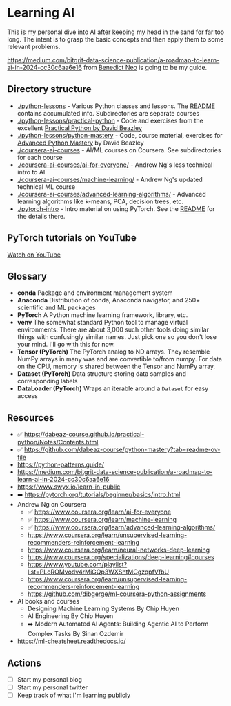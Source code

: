 # Learning AI

This is my personal dive into AI after keeping my head in the sand for far too long. The intent is to grasp the basic concepts and then apply them to some relevant problems.

https://medium.com/bitgrit-data-science-publication/a-roadmap-to-learn-ai-in-2024-cc30c6aa6e16 from [Benedict Neo](https://benedictxneo.medium.com/) is going to be my guide.

## Directory structure

* [./python-lessons](./python-lessons/) - Various Python classes and lessons. The [README](./python-lessons/README.md) contains accumulated info. Subdirectories are separate courses
* [./python-lessons/practical-python](./python-lessons/practical-python/) - Code and exercises from the excellent [Practical Python by David Beazley](https://dabeaz-course.github.io/practical-python/Notes/Contents.html)
* [./python-lessons/python-mastery](./python-lessons/python-mastery) - Code, course material, exercises for [Advanced Python Mastery](https://github.com/dabeaz-course/python-mastery?tab=readme-ov-file) by David Beazley
* [./coursera-ai-courses](./coursera-ai-courses/) - AI/ML courses on Coursera. See subdirectories for each course
* [./coursera-ai-courses/ai-for-everyone/](./coursera-ai-courses/ai-for-everyone/) - Andrew Ng's less technical intro to AI
* [./coursera-ai-courses/machine-learning/](./coursera-ai-courses/machine-learning/) - Andrew Ng's updated technical ML course
* [./coursera-ai-courses/advanced-learning-algorithms/](./coursera-ai-courses/advanced-learning-algorithms/) - Advanced learning algorithms like k-means, PCA, decision trees, etc.
* [./pytorch-intro](./pytorch-intro/) - Intro material on using PyTorch. See the [README](./pytorch-intro/README.md) for the details there.

## PyTorch tutorials on YouTube

[Watch on YouTube ](https://www.youtube.com/playlist?list=PLhhyoLH6IjfxeoooqP9rhU3HJIAVAJ3Vz)

## Glossary

* **conda** Package and environment management system
* **Anaconda** Distribution of conda, Anaconda navigator, and 250+ scientific and ML packages
* **PyTorch** A Python machine learning framework, library, etc.
* **venv** The somewhat standard Python tool to manage virtual environments. There are about 3,000 such other tools doing similar things with confusingly similar names. Just pick one so you don't lose your mind. I'll go with this for now.
* **Tensor (PyTorch)** The PyTorch analog to ND arrays. They resemble NumPy arrays in many was and are convertible to/from numpy. For data on the CPU, memory is shared between the Tensor and NumPy array.
* **Dataset (PyTorch)** Data structure storing data samples and corresponding labels
* **DataLoader (PyTorch)** Wraps an iterable around a `Dataset` for easy access

## Resources

* ✅ https://dabeaz-course.github.io/practical-python/Notes/Contents.html
* ✅ https://github.com/dabeaz-course/python-mastery?tab=readme-ov-file
* https://python-patterns.guide/
* https://medium.com/bitgrit-data-science-publication/a-roadmap-to-learn-ai-in-2024-cc30c6aa6e16
* https://www.swyx.io/learn-in-public
* ➡️ https://pytorch.org/tutorials/beginner/basics/intro.html
* Andrew Ng on Coursera
    * ✅ https://www.coursera.org/learn/ai-for-everyone
    * ✅ https://www.coursera.org/learn/machine-learning
    * ✅ https://www.coursera.org/learn/advanced-learning-algorithms/
    * https://www.coursera.org/learn/unsupervised-learning-recommenders-reinforcement-learning
    * https://www.coursera.org/learn/neural-networks-deep-learning
    * https://www.coursera.org/specializations/deep-learning#courses
    * https://www.youtube.com/playlist?list=PLoROMvodv4rMiGQp3WXShtMGgzqpfVfbU
    * https://www.coursera.org/learn/unsupervised-learning-recommenders-reinforcement-learning
    * https://github.com/dibgerge/ml-coursera-python-assignments
* AI books and courses
    * Designing Machine Learning Systems By Chip Huyen
    * AI Engineering By Chip Huyen
    * ➡️ Modern Automated AI Agents: Building Agentic AI to Perform Complex Tasks By Sinan Ozdemir
* https://ml-cheatsheet.readthedocs.io/

## Actions

- [ ] Start my personal blog
- [ ] Start my personal twitter
- [ ] Keep track of what I'm learning publicly
